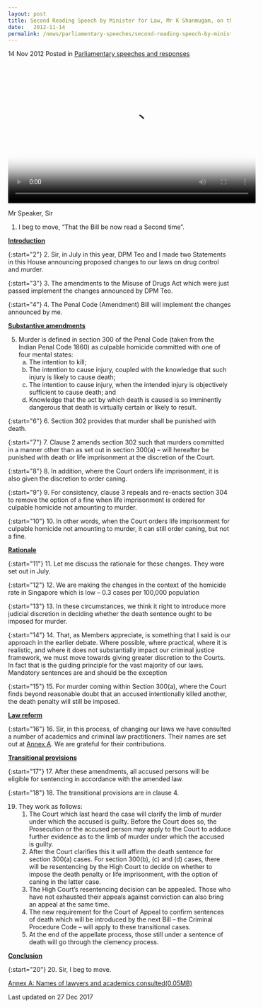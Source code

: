 ```yaml
---
layout: post
title: Second Reading Speech by Minister for Law, Mr K Shanmugam, on the Penal Code (Amendment) Bill
date:   2012-11-14
permalink: /news/parliamentary-speeches/second-reading-speech-by-minister-for-law--mr-k-shanmugam--on-th
---
```


14 Nov 2012 Posted in [Parliamentary speeches and responses](/news/parliamentary-speeches) 

<video class="video-centered" id="video1"  src="https://evvomedia.pc-s.cdn.bitgravity.com/cdn/_definst_/evvomedia/minlaw/admin/profilea_HD__35cb64_640x360_700k.mp4/playlist.m3u8" height="315" width="560" poster="http://bitcast-a.v1.hkg1.bitgravity.com/evvomedia/minlaw/admin/profilea_HD__35cb64_640x360_700k.jpg" controls="controls"></video>

Mr Speaker, Sir

1. I beg to move, “That the Bill be now read a Second time”.

**<u>Introduction</u>**



{:start="2"}
2. Sir, in July in this year, DPM Teo and I made two Statements in this House announcing proposed changes to our laws on drug control and murder.


{:start="3"}
3. The amendments to the Misuse of Drugs Act which were just passed implement the changes announced by DPM Teo.


{:start="4"}
4. The Penal Code (Amendment) Bill will implement the changes announced by me.


**<u>Substantive amendments</u>**



<ol start="5">
<li>    Murder is defined in section 300 of the Penal Code (taken from the Indian Penal Code 1860) as culpable homicide committed with one of four mental states:

<ol style="list-style-type: lower-alpha">
<li>The intention to kill; </li>

<li> The intention to cause injury, coupled with the knowledge that such injury is likely to cause death; </li>

<li>The intention to cause injury, when the intended injury is objectively sufficient to cause death; and </li>
<li>Knowledge that the act by which death is caused is so imminently dangerous that death is virtually certain or likely to result. </li>

</ol>

</li>
</ol>


{:start="6"}
6. Section 302 provides that murder shall be punished with death.


{:start="7"}
7. Clause 2 amends section 302 such that murders committed in a manner other than as set out in section 300(a) – will hereafter be punished with death or life imprisonment at the discretion of the Court.


{:start="8"}
8. In addition, where the Court orders life imprisonment, it is also given the discretion to order caning.


{:start="9"}
9. For consistency, clause 3 repeals and re-enacts section 304 to remove the option of a fine when life imprisonment is ordered for culpable homicide not amounting to murder.


{:start="10"}
10. In other words, when the Court orders life imprisonment for culpable homicide not amounting to murder, it can still order caning, but not a fine.

**<u>Rationale</u>**



{:start="11"}
11. Let me discuss the rationale for these changes. They were set out in July.


{:start="12"}
12. We are making the changes in the context of the homicide rate in Singapore which is low – 0.3 cases per 100,000 population


{:start="13"}
13. In these circumstances, we think it right to introduce more judicial discretion in deciding whether the death sentence ought to be imposed for murder. 


{:start="14"}
14. That, as Members appreciate, is something that I said is our approach in the earlier debate. Where possible, where practical, where it is realistic, and where it does not substantially impact our criminal justice framework, we must move towards giving greater discretion to the Courts. In fact that is the guiding principle for the vast majority of our laws. Mandatory sentences are and should be the exception


{:start="15"}
15. For murder coming within Section 300(a), where the Court finds beyond reasonable doubt that an accused intentionally killed another, the death penalty will still be imposed.


**<u>Law reform</u>**

{:start="16"}
16. Sir, in this process, of changing our laws we have consulted a number of academics and criminal law practitioners. Their names are set out at  <a href="#annex">Annex A</a>. We are grateful for their contributions.

**<u>Transitional provisions</u>**

{:start="17"}
17. After these amendments, all accused persons will be eligible for sentencing in accordance with the amended law.

{:start="18"}
18. The transitional provisions are in clause 4.


<ol start="19">
<li>They work as follows:

<ol>
<li> The Court which last heard the case will clarify the limb of murder under which the accused is guilty. Before the Court does so, the Prosecution or the accused person may apply to the Court to adduce further evidence as to the limb of murder under which the accused is guilty. </li>

<li>After the Court clarifies this it will affirm the death sentence for section 300(a) cases. For section 300(b), (c) and (d) cases, there will be resentencing by the High Court to decide on whether to impose the death penalty or life imprisonment, with the option of caning in the latter case. </li>

<li> The High Court’s resentencing decision can be appealed. Those who have not exhausted their appeals against conviction can also bring an appeal at the same time. </li>

<li> The new requirement for the Court of Appeal to confirm sentences of death which will be introduced by the next Bill – the Criminal Procedure Code – will apply to these transitional cases. </li>

<li>  At the end of the appellate process, those still under a sentence of death will go through the clemency process. </li>

</ol>

</li>
</ol>

**<u>Conclusion</u>**


{:start="20"}
20. Sir, I beg to move.

<a href="/files/news/parliamentary-speeches/2012/04/Annex A: Names of lawyers and academics consulted">Annex A: Names of lawyers and academics consulted(0.05MB)</a>

<p class="right-side-updated">Last updated on 27 Dec 2017</p> 
